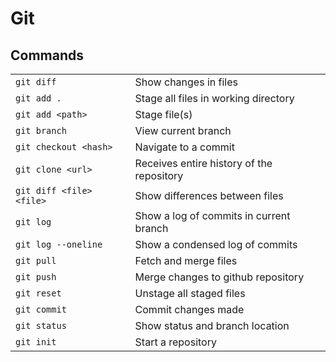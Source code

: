 # Git

## Commands

|                          |                                           |
| ------------------------ | ----------------------------------------- |
| `git diff`               | Show changes in files                     |
| `git add .`              | Stage all files in working directory      |
| `git add <path>`         | Stage file(s)                             |
| `git branch`             | View current branch                       |
| `git checkout <hash>`    | Navigate to a commit                      |
| `git clone <url>`        | Receives entire history of the repository |
| `git diff <file> <file>` | Show differences between files            |
| `git log`                | Show a log of commits in current branch   |
| `git log --oneline`      | Show a condensed log of commits           |
| `git pull`               | Fetch and merge files                     |
| `git push`               | Merge changes to github repository        |
| `git reset`              | Unstage all staged files                  |
| `git commit`             | Commit changes made                       |
| `git status`             | Show status and branch location           |
| `git init`               | Start a repository                        |
